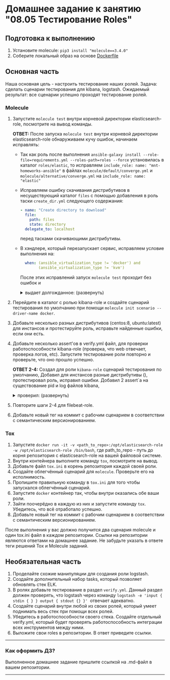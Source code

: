 # Домашнее задание к занятию "08.05 Тестирование Roles"

## Подготовка к выполнению

1. Установите molecule: `pip3 install "molecule==3.4.0"`
2. Соберите локальный образ на основе [Dockerfile](./Dockerfile)

## Основная часть

Наша основная цель - настроить тестирование наших ролей. Задача: сделать сценарии тестирования для kibana, logstash. Ожидаемый результат: все сценарии успешно проходят тестирование ролей.

### Molecule

1. Запустите  `molecule test` внутри корневой директории elasticsearch-role, посмотрите на вывод команды.  

    **ОТВЕТ:** После запуска `molecule test` внутри корневой директории elasticsearch-role обнаруживаем кучу ошибок, начинаем исправлять:  
      - Так как роль после выполнения `ansible-galaxy install --role-file=requirements.yml --roles-path=roles --force` установилась в каталог `roles/elastic`, то исправляем `include_role: name: "mnt-homeworks-ansible"` в файлах `molecule/default/converge.yml` и `molecule/alternative/converge.yml` на `include_role: name: "elastic"`
      - Исправляем ошибку скачивания дистрибутивов в несуществующий каталог `files` с помощью добавления в роль таски `create_dir.yml` следующего содержания:  

        ```yaml
        - name: "Create directory to download"
          file:
            path: files
            state: directory
          delegate_to: localhost
        ```

        перед тасками скачивающими дистрибутивы.
      - В хэндлере, который перезапускает сервис, исправляем условие выполнения на:

        ```yaml
          when: (ansible_virtualization_type != 'docker') and
                (ansible_virtualization_type != 'kvm')
        ```

        После этих исправлений запуск `molecule test` проходит без ошибок и
        <details>
        <summary>выдает долгожданное: (развернуть)</summary>

        ```bash
        PLAY RECAP *********************************************************************
        centos7                    : ok=8    changed=0    unreachable=0    failed=0    skipped=1    rescued=0    ignored=0
        ubuntu                     : ok=8    changed=0    unreachable=0    failed=0    skipped=1    rescued=0    ignored=0

        INFO     Idempotence completed successfully.
        INFO     Running default > side_effect
        WARNING  Skipping, side effect playbook not configured.
        INFO     Running default > verify
        INFO     Running Ansible Verifier

        PLAY [Verify] ******************************************************************

        TASK [Example assertion] *******************************************************
        ok: [centos7] => {
            "changed": false,
            "msg": "All assertions passed"
        }
        ok: [ubuntu] => {
            "changed": false,
            "msg": "All assertions passed"
        }

        PLAY RECAP *********************************************************************
        centos7                    : ok=1    changed=0    unreachable=0    failed=0    skipped=0    rescued=0    ignored=0
        ubuntu                     : ok=1    changed=0    unreachable=0    failed=0    skipped=0    rescued=0    ignored=0

        INFO     Verifier completed successfully.
        INFO     Running default > cleanup
        WARNING  Skipping, cleanup playbook not configured.
        INFO     Running default > destroy
        ```

        </details>

2. Перейдите в каталог с ролью kibana-role и создайте сценарий тестирования по умолчанию при помощи `molecule init scenario --driver-name docker`.
3. Добавьте несколько разных дистрибутивов (centos:8, ubuntu:latest) для инстансов и протестируйте роль, исправьте найденные ошибки, если они есть.
4. Добавьте несколько assert'ов в verify.yml файл, для  проверки работоспособности kibana-role (проверка, что web отвечает, проверка логов, etc). Запустите тестирование роли повторно и проверьте, что оно прошло успешно.

    **ОТВЕТ 2-4:** Создал для роли `kibana-role` сценарий тестирования по умолчанию,
    Добавил для инстансов разные дистрибутивы (), протестировал роль, исправил ошибки.
    Добавил 2 assert`a на существование pid и log файлов kibana,
    <details>
    <summary> проверил: (развернуть)</summary>

    ```bash
    wizard:kibana-role/ (master✗) $ molecule test
    INFO     default scenario test matrix: dependency, lint, cleanup, destroy, syntax, create, prepare, converge, idempotence, side_effect, verify, cleanup, destroy
    INFO     Performing prerun...
    INFO     Guessed /home/wizard/Dropbox/Разное/Netology/kibana-role as project root directory
    WARNING  Computed fully qualified role name of kibana_role does not follow current galaxy requirements.
    Please edit meta/main.yml and assure we can correctly determine full role name:

    galaxy_info:
    role_name: my_name  # if absent directory name hosting role is used instead
    namespace: my_galaxy_namespace  # if absent, author is used instead

    Namespace: https://galaxy.ansible.com/docs/contributing/namespaces.html#galaxy-namespace-limitations
    Role: https://galaxy.ansible.com/docs/contributing/creating_role.html#role-names

    As an alternative, you can add 'role-name' to either skip_list or warn_list.

    INFO     Using /home/wizard/.cache/ansible-lint/1301d8/roles/kibana_role symlink to current repository in order to enable Ansible to find the role using its expected full name.
    INFO     Added ANSIBLE_ROLES_PATH=~/.ansible/roles:/usr/share/ansible/roles:/etc/ansible/roles:/home/wizard/.cache/ansible-lint/1301d8/roles
    INFO     Running default > dependency
    WARNING  Skipping, missing the requirements file.
    WARNING  Skipping, missing the requirements file.
    INFO     Running default > lint
    INFO     Lint is disabled.
    INFO     Running default > cleanup
    WARNING  Skipping, cleanup playbook not configured.
    INFO     Running default > destroy
    INFO     Sanity checks: 'docker'

    PLAY [Destroy] *****************************************************************

    TASK [Destroy molecule instance(s)] ********************************************
    changed: [localhost] => (item=centos7)
    changed: [localhost] => (item=centos8)
    changed: [localhost] => (item=ubuntu)

    TASK [Wait for instance(s) deletion to complete] *******************************
    FAILED - RETRYING: Wait for instance(s) deletion to complete (300 retries left).
    changed: [localhost] => (item={'started': 1, 'finished': 0, 'ansible_job_id': '734915026336.143312', 'results_file': '/home/wizard/.ansible_async/734915026336.143312', 'changed': True, 'failed': False, 'item': {'image': 'docker.io/pycontribs/centos:7', 'name': 'centos7', 'pre_build_image': True}, 'ansible_loop_var': 'item'})
    changed: [localhost] => (item={'started': 1, 'finished': 0, 'ansible_job_id': '676827092117.143330', 'results_file': '/home/wizard/.ansible_async/676827092117.143330', 'changed': True, 'failed': False, 'item': {'image': 'docker.io/pycontribs/centos:8', 'name': 'centos8', 'pre_build_image': True}, 'ansible_loop_var': 'item'})
    changed: [localhost] => (item={'started': 1, 'finished': 0, 'ansible_job_id': '645426298832.143347', 'results_file': '/home/wizard/.ansible_async/645426298832.143347', 'changed': True, 'failed': False, 'item': {'image': 'docker.io/pycontribs/ubuntu:latest', 'name': 'ubuntu', 'pre_build_image': True}, 'ansible_loop_var': 'item'})

    TASK [Delete docker network(s)] ************************************************

    PLAY RECAP *********************************************************************
    localhost                  : ok=2    changed=2    unreachable=0    failed=0    skipped=1    rescued=0    ignored=0

    INFO     Running default > syntax

    playbook: /home/wizard/Dropbox/Разное/Netology/kibana-role/molecule/default/converge.yml
    INFO     Running default > create

    PLAY [Create] ******************************************************************

    TASK [Log into a Docker registry] **********************************************
    skipping: [localhost] => (item={'image': 'docker.io/pycontribs/centos:7', 'name': 'centos7', 'pre_build_image': True})
    skipping: [localhost] => (item={'image': 'docker.io/pycontribs/centos:8', 'name': 'centos8', 'pre_build_image': True})
    skipping: [localhost] => (item={'image': 'docker.io/pycontribs/ubuntu:latest', 'name': 'ubuntu', 'pre_build_image': True})

    TASK [Check presence of custom Dockerfiles] ************************************
    ok: [localhost] => (item={'image': 'docker.io/pycontribs/centos:7', 'name': 'centos7', 'pre_build_image': True})
    ok: [localhost] => (item={'image': 'docker.io/pycontribs/centos:8', 'name': 'centos8', 'pre_build_image': True})
    ok: [localhost] => (item={'image': 'docker.io/pycontribs/ubuntu:latest', 'name': 'ubuntu', 'pre_build_image': True})

    TASK [Create Dockerfiles from image names] *************************************
    skipping: [localhost] => (item={'image': 'docker.io/pycontribs/centos:7', 'name': 'centos7', 'pre_build_image': True})
    skipping: [localhost] => (item={'image': 'docker.io/pycontribs/centos:8', 'name': 'centos8', 'pre_build_image': True})
    skipping: [localhost] => (item={'image': 'docker.io/pycontribs/ubuntu:latest', 'name': 'ubuntu', 'pre_build_image': True})

    TASK [Discover local Docker images] ********************************************
    ok: [localhost] => (item={'changed': False, 'skipped': True, 'skip_reason': 'Conditional result was False', 'item': {'image': 'docker.io/pycontribs/centos:7', 'name': 'centos7', 'pre_build_image': True}, 'ansible_loop_var': 'item', 'i': 0, 'ansible_index_var': 'i'})
    ok: [localhost] => (item={'changed': False, 'skipped': True, 'skip_reason': 'Conditional result was False', 'item': {'image': 'docker.io/pycontribs/centos:8', 'name': 'centos8', 'pre_build_image': True}, 'ansible_loop_var': 'item', 'i': 1, 'ansible_index_var': 'i'})
    ok: [localhost] => (item={'changed': False, 'skipped': True, 'skip_reason': 'Conditional result was False', 'item': {'image': 'docker.io/pycontribs/ubuntu:latest', 'name': 'ubuntu', 'pre_build_image': True}, 'ansible_loop_var': 'item', 'i': 2, 'ansible_index_var': 'i'})

    TASK [Build an Ansible compatible image (new)] *********************************
    skipping: [localhost] => (item=molecule_local/docker.io/pycontribs/centos:7)
    skipping: [localhost] => (item=molecule_local/docker.io/pycontribs/centos:8)
    skipping: [localhost] => (item=molecule_local/docker.io/pycontribs/ubuntu:latest)

    TASK [Create docker network(s)] ************************************************

    TASK [Determine the CMD directives] ********************************************
    ok: [localhost] => (item={'image': 'docker.io/pycontribs/centos:7', 'name': 'centos7', 'pre_build_image': True})
    ok: [localhost] => (item={'image': 'docker.io/pycontribs/centos:8', 'name': 'centos8', 'pre_build_image': True})
    ok: [localhost] => (item={'image': 'docker.io/pycontribs/ubuntu:latest', 'name': 'ubuntu', 'pre_build_image': True})

    TASK [Create molecule instance(s)] *********************************************
    changed: [localhost] => (item=centos7)
    changed: [localhost] => (item=centos8)
    changed: [localhost] => (item=ubuntu)

    TASK [Wait for instance(s) creation to complete] *******************************
    FAILED - RETRYING: Wait for instance(s) creation to complete (300 retries left).
    changed: [localhost] => (item={'started': 1, 'finished': 0, 'ansible_job_id': '118538445343.143746', 'results_file': '/home/wizard/.ansible_async/118538445343.143746', 'changed': True, 'failed': False, 'item': {'image': 'docker.io/pycontribs/centos:7', 'name': 'centos7', 'pre_build_image': True}, 'ansible_loop_var': 'item'})
    changed: [localhost] => (item={'started': 1, 'finished': 0, 'ansible_job_id': '875701684663.143764', 'results_file': '/home/wizard/.ansible_async/875701684663.143764', 'changed': True, 'failed': False, 'item': {'image': 'docker.io/pycontribs/centos:8', 'name': 'centos8', 'pre_build_image': True}, 'ansible_loop_var': 'item'})
    changed: [localhost] => (item={'started': 1, 'finished': 0, 'ansible_job_id': '198613886643.143781', 'results_file': '/home/wizard/.ansible_async/198613886643.143781', 'changed': True, 'failed': False, 'item': {'image': 'docker.io/pycontribs/ubuntu:latest', 'name': 'ubuntu', 'pre_build_image': True}, 'ansible_loop_var': 'item'})

    PLAY RECAP *********************************************************************
    localhost                  : ok=5    changed=2    unreachable=0    failed=0    skipped=4    rescued=0    ignored=0

    INFO     Running default > prepare
    WARNING  Skipping, prepare playbook not configured.
    INFO     Running default > converge

    PLAY [Converge] ****************************************************************

    TASK [Gathering Facts] *********************************************************
    ok: [centos8]
    ok: [ubuntu]
    ok: [centos7]

    TASK [Include kibana-role] *****************************************************

    TASK [kibana-role : Fail if unsupported system detected] ***********************
    skipping: [centos7]
    skipping: [centos8]
    skipping: [ubuntu]

    TASK [kibana-role : Create directory to download] ******************************
    ok: [centos8 -> localhost]
    ok: [ubuntu -> localhost]
    ok: [centos7 -> localhost]

    TASK [kibana-role : include_tasks] *********************************************
    included: /home/wizard/Dropbox/Разное/Netology/kibana-role/tasks/download_yum.yml for centos7
    included: /home/wizard/Dropbox/Разное/Netology/kibana-role/tasks/download_dnf.yml for centos8
    included: /home/wizard/Dropbox/Разное/Netology/kibana-role/tasks/download_apt.yml for ubuntu

    TASK [kibana-role : Download Kibana's rpm] *************************************
    ok: [centos7 -> localhost]

    TASK [kibana-role : Copy Kibana to managed node] *******************************
    changed: [centos7]

    TASK [kibana-role : Download Kibana's rpm] *************************************
    ok: [centos8 -> localhost]

    TASK [kibana-role : Copy Kibana to managed node] *******************************
    changed: [centos8]

    TASK [kibana-role : Download Kibana's deb] *************************************
    ok: [ubuntu -> localhost]

    TASK [kibana-role : Copy Kibana to manage host] ********************************
    changed: [ubuntu]

    TASK [kibana-role : include_tasks] *********************************************
    included: /home/wizard/Dropbox/Разное/Netology/kibana-role/tasks/install_yum.yml for centos7
    included: /home/wizard/Dropbox/Разное/Netology/kibana-role/tasks/install_dnf.yml for centos8
    included: /home/wizard/Dropbox/Разное/Netology/kibana-role/tasks/install_apt.yml for ubuntu

    TASK [kibana-role : Install Kibana] ********************************************
    changed: [centos7]

    TASK [kibana-role : Install Kibana] ********************************************
    changed: [centos8]

    TASK [kibana-role : Install Kibana] ********************************************
    changed: [ubuntu]

    TASK [kibana-role : Configure Kibana] ******************************************
    changed: [ubuntu]
    changed: [centos8]
    changed: [centos7]

    RUNNING HANDLER [kibana-role : restart Kibana] *********************************
    skipping: [centos7]
    skipping: [centos8]
    skipping: [ubuntu]

    PLAY RECAP *********************************************************************
    centos7                    : ok=8    changed=3    unreachable=0    failed=0    skipped=2    rescued=0    ignored=0
    centos8                    : ok=8    changed=3    unreachable=0    failed=0    skipped=2    rescued=0    ignored=0
    ubuntu                     : ok=8    changed=3    unreachable=0    failed=0    skipped=2    rescued=0    ignored=0

    INFO     Running default > idempotence

    PLAY [Converge] ****************************************************************

    TASK [Gathering Facts] *********************************************************
    ok: [centos8]
    ok: [ubuntu]
    ok: [centos7]

    TASK [Include kibana-role] *****************************************************

    TASK [kibana-role : Fail if unsupported system detected] ***********************
    skipping: [centos7]
    skipping: [centos8]
    skipping: [ubuntu]

    TASK [kibana-role : Create directory to download] ******************************
    ok: [centos8 -> localhost]
    ok: [ubuntu -> localhost]
    ok: [centos7 -> localhost]

    TASK [kibana-role : include_tasks] *********************************************
    included: /home/wizard/Dropbox/Разное/Netology/kibana-role/tasks/download_yum.yml for centos7
    included: /home/wizard/Dropbox/Разное/Netology/kibana-role/tasks/download_dnf.yml for centos8
    included: /home/wizard/Dropbox/Разное/Netology/kibana-role/tasks/download_apt.yml for ubuntu

    TASK [kibana-role : Download Kibana's rpm] *************************************
    ok: [centos7 -> localhost]

    TASK [kibana-role : Copy Kibana to managed node] *******************************
    ok: [centos7]

    TASK [kibana-role : Download Kibana's rpm] *************************************
    ok: [centos8 -> localhost]

    TASK [kibana-role : Copy Kibana to managed node] *******************************
    ok: [centos8]

    TASK [kibana-role : Download Kibana's deb] *************************************
    ok: [ubuntu -> localhost]

    TASK [kibana-role : Copy Kibana to manage host] ********************************
    ok: [ubuntu]

    TASK [kibana-role : include_tasks] *********************************************
    included: /home/wizard/Dropbox/Разное/Netology/kibana-role/tasks/install_yum.yml for centos7
    included: /home/wizard/Dropbox/Разное/Netology/kibana-role/tasks/install_dnf.yml for centos8
    included: /home/wizard/Dropbox/Разное/Netology/kibana-role/tasks/install_apt.yml for ubuntu

    TASK [kibana-role : Install Kibana] ********************************************
    ok: [centos7]

    TASK [kibana-role : Install Kibana] ********************************************
    ok: [centos8]

    TASK [kibana-role : Install Kibana] ********************************************
    ok: [ubuntu]

    TASK [kibana-role : Configure Kibana] ******************************************
    ok: [centos7]
    ok: [centos8]
    ok: [ubuntu]

    PLAY RECAP *********************************************************************
    centos7                    : ok=8    changed=0    unreachable=0    failed=0    skipped=1    rescued=0    ignored=0
    centos8                    : ok=8    changed=0    unreachable=0    failed=0    skipped=1    rescued=0    ignored=0
    ubuntu                     : ok=8    changed=0    unreachable=0    failed=0    skipped=1    rescued=0    ignored=0

    INFO     Idempotence completed successfully.
    INFO     Running default > side_effect
    WARNING  Skipping, side effect playbook not configured.
    INFO     Running default > verify
    INFO     Running Ansible Verifier

    PLAY [Verify] ******************************************************************

    TASK [Check file /var/run/kibana/kibana.pid] ***********************************
    ok: [centos7]
    ok: [ubuntu]
    ok: [centos8]

    TASK [Check file /var/log/kibana/kibana.log] ***********************************
    ok: [centos7]
    ok: [centos8]
    ok: [ubuntu]

    TASK [Assert file kibana.pid & kibana.log] *************************************
    ok: [centos7] => {
        "changed": false,
        "msg": "All assertions passed"
    }
    ok: [centos8] => {
        "changed": false,
        "msg": "All assertions passed"
    }
    ok: [ubuntu] => {
        "changed": false,
        "msg": "All assertions passed"
    }

    PLAY RECAP *********************************************************************
    centos7                    : ok=4    changed=0    unreachable=0    failed=0    skipped=0    rescued=0    ignored=0
    centos8                    : ok=4    changed=0    unreachable=0    failed=0    skipped=0    rescued=0    ignored=0
    ubuntu                     : ok=4    changed=0    unreachable=0    failed=0    skipped=0    rescued=0    ignored=0

    INFO     Verifier completed successfully.
    INFO     Running default > cleanup
    WARNING  Skipping, cleanup playbook not configured.
    INFO     Running default > destroy

    PLAY [Destroy] *****************************************************************

    TASK [Destroy molecule instance(s)] ********************************************
    changed: [localhost] => (item=centos7)
    changed: [localhost] => (item=centos8)
    changed: [localhost] => (item=ubuntu)

    TASK [Wait for instance(s) deletion to complete] *******************************
    FAILED - RETRYING: Wait for instance(s) deletion to complete (300 retries left).
    changed: [localhost] => (item={'started': 1, 'finished': 0, 'ansible_job_id': '240101795145.158861', 'results_file': '/home/wizard/.ansible_async/240101795145.158861', 'changed': True, 'failed': False, 'item': {'image': 'docker.io/pycontribs/centos:7', 'name': 'centos7', 'pre_build_image': True}, 'ansible_loop_var': 'item'})
    changed: [localhost] => (item={'started': 1, 'finished': 0, 'ansible_job_id': '924094414102.158879', 'results_file': '/home/wizard/.ansible_async/924094414102.158879', 'changed': True, 'failed': False, 'item': {'image': 'docker.io/pycontribs/centos:8', 'name': 'centos8', 'pre_build_image': True}, 'ansible_loop_var': 'item'})
    changed: [localhost] => (item={'started': 1, 'finished': 0, 'ansible_job_id': '850156734002.158896', 'results_file': '/home/wizard/.ansible_async/850156734002.158896', 'changed': True, 'failed': False, 'item': {'image': 'docker.io/pycontribs/ubuntu:latest', 'name': 'ubuntu', 'pre_build_image': True}, 'ansible_loop_var': 'item'})

    TASK [Delete docker network(s)] ************************************************

    PLAY RECAP *********************************************************************
    localhost                  : ok=2    changed=2    unreachable=0    failed=0    skipped=1    rescued=0    ignored=0

    INFO     Pruning extra files from scenario ephemeral directory
    ```

    </details>

5. Повторите шаги 2-4 для filebeat-role.
6. Добавьте новый тег на коммит с рабочим сценарием в соответствии с семантическим версионированием.

### Tox

1. Запустите `docker run -it -v <path_to_repo>:/opt/elasticsearch-role -w /opt/elasticsearch-role /bin/bash`, где path_to_repo - путь до корня репозитория с elasticsearch-role на вашей файловой системе.
2. Внутри контейнера выполните команду `tox`, посмотрите на вывод.
3. Добавьте файл `tox.ini` в корень репозитория каждой своей роли.
4. Создайте облегчённый сценарий для `molecule`. Проверьте его на исполнимость.
5. Пропишите правильную команду в `tox.ini` для того чтобы запускался облегчённый сценарий.
6. Запустите `docker` контейнер так, чтобы внутри оказались обе ваши роли.
7. Зайти поочерёдно в каждую из них и запустите команду `tox`. Убедитесь, что всё отработало успешно.
8. Добавьте новый тег на коммит с рабочим сценарием в соответствии с семантическим версионированием.

После выполнения у вас должно получится два сценария molecule и один tox.ini файл в каждом репозитории. Ссылки на репозитории являются ответами на домашнее задание. Не забудьте указать в ответе теги решений Tox и Molecule заданий.

## Необязательная часть

1. Проделайте схожие манипуляции для создания роли logstash.
2. Создайте дополнительный набор tasks, который позволяет обновлять стек ELK.
3. В ролях добавьте тестирование в раздел `verify.yml`. Данный раздел должен проверять, что logstash через команду `logstash -e 'input { stdin { } } output { stdout {} }'`  отвечает адекватно.
4. Создайте сценарий внутри любой из своих ролей, который умеет поднимать весь стек при помощи всех ролей.
5. Убедитесь в работоспособности своего стека. Создайте отдельный verify.yml, который будет проверять работоспособность интеграции всех инструментов между ними.
6. Выложите свои roles в репозитории. В ответ приведите ссылки.

---

### Как оформить ДЗ?

Выполненное домашнее задание пришлите ссылкой на .md-файл в вашем репозитории.

---
